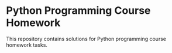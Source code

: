 # Python Programming Course Homework

This repository contains solutions for Python programming course homework tasks. 
